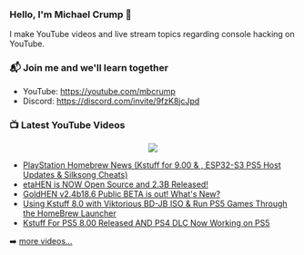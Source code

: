 ### Hello, I'm Michael Crump 👋

I make YouTube videos and live stream topics regarding console hacking on YouTube. 

### 📬 Join me and we'll learn together

- YouTube: https://youtube.com/mbcrump
- Discord: https://discord.com/invite/9fzK8jcJpd

### 📺 Latest YouTube Videos

<div align="center">

[<img src="https://img.shields.io/badge/-Subscribe-red?style=for-the-badge&logo=youtube&logoColor=white"/>](https://www.youtube.com/c/mbcrump?sub_confirmation=1)

</div>

<!-- YOUTUBE:START -->
- [PlayStation Homebrew News &lpar;Kstuff for 9.00 &amp; , ESP32-S3 PS5 Host Updates &amp; Silksong Cheats&rpar;](https://www.youtube.com/watch?v=2C8mrM0z1e4)
- [etaHEN is NOW Open Source and 2.3B Released!](https://www.youtube.com/watch?v=0aOLhIU7ysQ)
- [GoldHEN v2.4b18.6 Public BETA is out! What&#39;s New?](https://www.youtube.com/watch?v=eJw8ZvFHzVc)
- [Using Kstuff 8.0 with Viktorious BD-JB ISO &amp; Run PS5 Games Through the HomeBrew Launcher](https://www.youtube.com/watch?v=riSovxr9mts)
- [Kstuff For PS5 8.00 Released AND PS4 DLC Now Working on PS5](https://www.youtube.com/watch?v=Xd3WQPD886w)
<!-- YOUTUBE:END -->

➡️ [more videos...](https://youtube.com/mbcrump)


